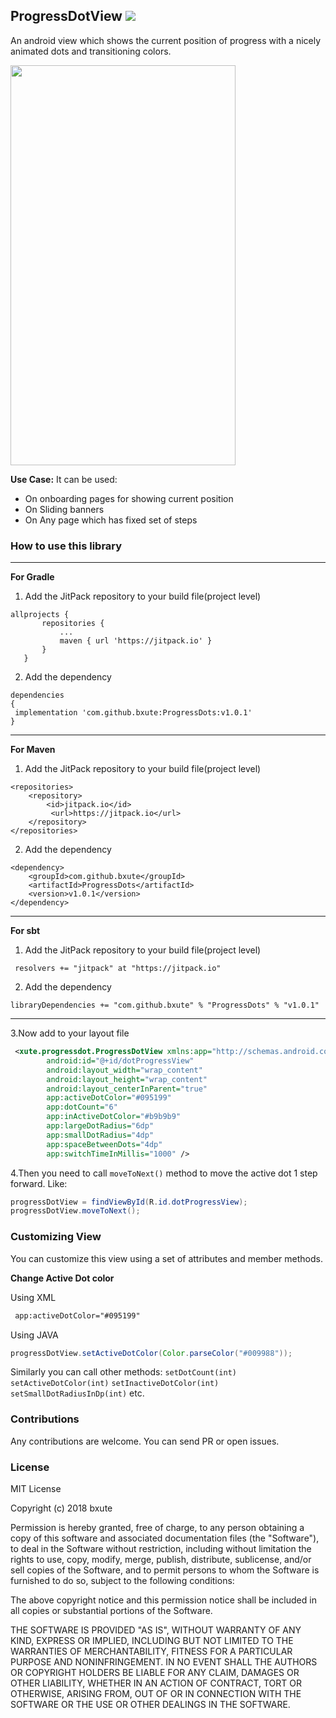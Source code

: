 ## ProgressDotView [![](https://jitpack.io/v/bxute/ProgressDots.svg)](https://jitpack.io/#bxute/ProgressDots)

An android view which shows the current position of progress with a nicely animated dots and transitioning colors.

<img src="https://user-images.githubusercontent.com/10809719/41149642-bcc1df50-6b29-11e8-9e76-fc17f3e926d3.gif" width="360px" height="640px">

**Use Case:** It can be used:
 - On onboarding pages for showing current position
 - On Sliding banners
 - On Any page which has fixed set of steps

### How to use this library
---
**For Gradle**

 1. Add the JitPack repository to your build file(project level)
 ```
allprojects {
		repositories {
			...
			maven { url 'https://jitpack.io' }
		}
	}
```
2. Add the dependency
```
dependencies 
{
 implementation 'com.github.bxute:ProgressDots:v1.0.1'
}
```

---

**For Maven**
1. Add the JitPack repository to your build file(project level)
```
<repositories>
	<repository>
		<id>jitpack.io</id>
		 <url>https://jitpack.io</url>
	</repository>
</repositories>
 ```
 
 2. Add the dependency
 ```
<dependency>
	 <groupId>com.github.bxute</groupId>
	 <artifactId>ProgressDots</artifactId>
	 <version>v1.0.1</version>
</dependency>
```

---

**For sbt**
1. Add the JitPack repository to your build file(project level)
```
 resolvers += "jitpack" at "https://jitpack.io"     
```

2. Add the dependency
```
libraryDependencies += "com.github.bxute" % "ProgressDots" % "v1.0.1"	
```

---

3.Now add to your layout file

```xml
 <xute.progressdot.ProgressDotView xmlns:app="http://schemas.android.com/apk/res/xute.progressdotsSample"
        android:id="@+id/dotProgressView"
        android:layout_width="wrap_content"
        android:layout_height="wrap_content"
        android:layout_centerInParent="true"
        app:activeDotColor="#095199"
        app:dotCount="6"
        app:inActiveDotColor="#b9b9b9"
        app:largeDotRadius="6dp"
        app:smallDotRadius="4dp"
        app:spaceBetweenDots="4dp"
        app:switchTimeInMillis="1000" />
```

4.Then you need to call `moveToNext()` method to move the active dot 1 step forward.
Like:
```java
progressDotView = findViewById(R.id.dotProgressView);
progressDotView.moveToNext();
```

### Customizing View
You can customize this view using a set of attributes and member methods.

**Change Active Dot color**

Using XML
```xml
 app:activeDotColor="#095199"
```
Using JAVA
```java
progressDotView.setActiveDotColor(Color.parseColor("#009988"));
```

Similarly you can call other methods:
`setDotCount(int)`
`setActiveDotColor(int)`
`setInactiveDotColor(int)`
`setSmallDotRadiusInDp(int)` etc.


### Contributions

Any contributions are welcome. You can send PR or open issues.

### License
MIT License

Copyright (c) 2018 bxute

Permission is hereby granted, free of charge, to any person obtaining a copy
of this software and associated documentation files (the "Software"), to deal
in the Software without restriction, including without limitation the rights
to use, copy, modify, merge, publish, distribute, sublicense, and/or sell
copies of the Software, and to permit persons to whom the Software is
furnished to do so, subject to the following conditions:

The above copyright notice and this permission notice shall be included in all
copies or substantial portions of the Software.

THE SOFTWARE IS PROVIDED "AS IS", WITHOUT WARRANTY OF ANY KIND, EXPRESS OR
IMPLIED, INCLUDING BUT NOT LIMITED TO THE WARRANTIES OF MERCHANTABILITY,
FITNESS FOR A PARTICULAR PURPOSE AND NONINFRINGEMENT. IN NO EVENT SHALL THE
AUTHORS OR COPYRIGHT HOLDERS BE LIABLE FOR ANY CLAIM, DAMAGES OR OTHER
LIABILITY, WHETHER IN AN ACTION OF CONTRACT, TORT OR OTHERWISE, ARISING FROM,
OUT OF OR IN CONNECTION WITH THE SOFTWARE OR THE USE OR OTHER DEALINGS IN THE
SOFTWARE.
